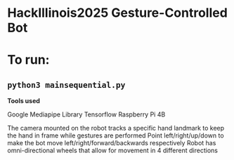 # HackIllinois2025 Gesture-Controlled Bot

# To run:
``python3 mainsequential.py``
---

**Tools used**

Google Mediapipe Library
Tensorflow
Raspberry Pi 4B

The camera mounted on the robot tracks a specific hand landmark to keep the hand in frame while gestures are performed
Point left/right/up/down to make the bot move left/right/forward/backwards respectively
Robot has omni-directional wheels that allow for movement in 4 different directions
